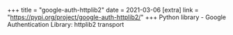+++
title = "google-auth-httplib2"
date = 2021-03-06
[extra]
link = "https://pypi.org/project/google-auth-httplib2/"
+++
Python library - Google Authentication Library: httplib2 transport


